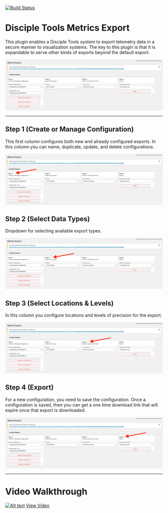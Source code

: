[![Build Status](https://travis-ci.com/DiscipleTools/disciple-tools-metrics-export.svg?branch=master)](https://travis-ci.com/DiscipleTools/disciple-tools-metrics-export)

# Disciple Tools Metrics Export
This plugin enables a Disciple Tools system to export telemetry data in a secure manner to visualization systems. The key to this plugin is that it is expandable to serve other kinds of exports beyond the default export.

![one time link](https://raw.githubusercontent.com/DiscipleTools/disciple-tools-metrics-export/master/documentation/metrics-export-one-time-link.png)

---

## Step 1 (Create or Manage Configuration)

This first column configures both new and already configured exports. In this column you can name, duplicate, update, and delete configurations.

![one time link](https://raw.githubusercontent.com/DiscipleTools/disciple-tools-metrics-export/master/documentation/metrics-export-step-1.png)



## Step 2 (Select Data Types)

Dropdown for selecting available export types.

![one time link](https://raw.githubusercontent.com/DiscipleTools/disciple-tools-metrics-export/master/documentation/metrics-export-step-2.png)



## Step 3 (Select Locations & Levels) 

In this column you configure locations and levels of precision for the export.

![one time link](https://raw.githubusercontent.com/DiscipleTools/disciple-tools-metrics-export/master/documentation/metrics-export-step-3.png)



## Step 4 (Export)

For a new configuration, you need to save the configuration. Once a configuration is saved, then you can get a one time download link that will expire once that export is downloaded.

![one time link](https://raw.githubusercontent.com/DiscipleTools/disciple-tools-metrics-export/master/documentation/metrics-export-step-4.png)

---

# Video Walkthrough


[![Alt text](https://img.youtube.com/vi/ylYhsEUYQwc/maxresdefault.jpg)](https://www.youtube.com/watch?v=ylYhsEUYQwc)
[View Video](https://www.youtube.com/watch?v=ylYhsEUYQwc)
